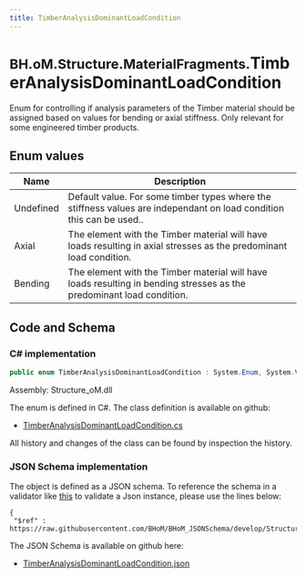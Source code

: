 ```yaml
---
title: TimberAnalysisDominantLoadCondition
---
```


# <small>BH.oM.Structure.MaterialFragments.</small>**TimberAnalysisDominantLoadCondition**

Enum for controlling if analysis parameters of the Timber material should be assigned based on values for bending or axial stiffness.
Only relevant for some engineered timber products.

## Enum values

| Name            | Description                                                    |
|-----------------|----------------------------------------------------------------|
| Undefined |  Default value. For some timber types where the stiffness values are independant on load condition this can be used..  |
| Axial |  The element with the Timber material will have loads resulting in axial stresses as the predominant load condition.  |
| Bending |  The element with the Timber material will have loads resulting in bending stresses as the predominant load condition.  |


## Code and Schema

### C# implementation

``` C# title="C#"
public enum TimberAnalysisDominantLoadCondition : System.Enum, System.ValueType, System.IComparable, System.ISpanFormattable, System.IFormattable, System.IConvertible
```

Assembly: Structure_oM.dll

The enum is defined in C#. The class definition is available on github:

- [TimberAnalysisDominantLoadCondition.cs](https://github.com/BHoM/BHoM/blob/develop/Structure_oM/MaterialFragments\Enums\TimberAnalysisDominantLoadCondition.cs)

All history and changes of the class can be found by inspection the history.
### JSON Schema implementation

The object is defined as a JSON schema. To reference the schema in a validator like [this](https://www.jsonschemavalidator.net/) to validate a Json instance, please use the lines below:

``` { .json .copy .select } title="JSON Schema"
{
 "$ref" : https://raw.githubusercontent.com/BHoM/BHoM_JSONSchema/develop/Structure_oM/MaterialFragments/TimberAnalysisDominantLoadCondition.json}
```

The JSON Schema is available on github here:

- [TimberAnalysisDominantLoadCondition.json](https://github.com/BHoM/BHoM_JSONSchema/blob/develop/Structure_oM/MaterialFragments/TimberAnalysisDominantLoadCondition.json)
